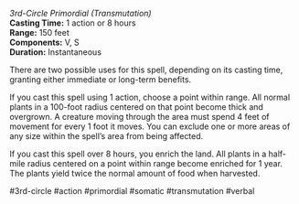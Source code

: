 *3rd-Circle Primordial (Transmutation)*  
**Casting Time:** 1 action or 8 hours  
**Range:** 150 feet  
**Components:** V, S  
**Duration:** Instantaneous

There are two possible uses for this spell, depending on its casting time, granting either immediate or long-term benefits.

If you cast this spell using 1 action, choose a point within range. All normal plants in a 100-foot radius centered on that point become thick and overgrown. A creature moving through the area must spend 4 feet of movement for every 1 foot it moves. You can exclude one or more areas of any size within the spell’s area from being affected.

If you cast this spell over 8 hours, you enrich the land. All plants in a half-mile radius centered on a point within range become enriched for 1 year. The plants yield twice the normal amount of food when harvested.

#3rd-circle #action #primordial #somatic #transmutation #verbal
